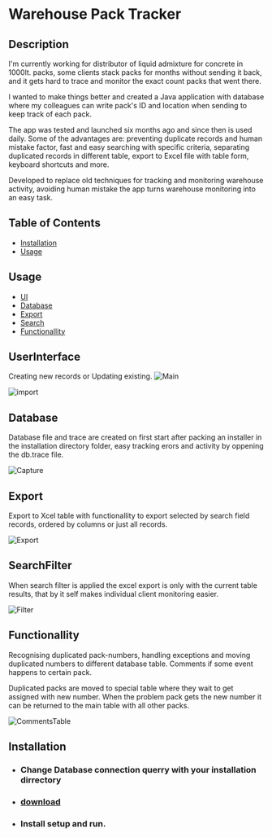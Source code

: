 # Warehouse Pack Tracker

## Description 

I'm currently working for distributor of liquid admixture for concrete in 1000lt. packs,
some clients stack packs for months without sending it back, and it gets hard to trace
and monitor the exact count packs that went there. 

I wanted to make things better and
created a Java application with database where my colleagues can write pack's ID and
location when sending to keep track of each pack.


The app was tested and launched six months ago and since then is used daily. Some of
the advantages are: preventing duplicate records and human mistake factor, fast and
easy searching with specific criteria, separating duplicated records in different table,
export to Excel file with table form, keyboard shortcuts and more.

Developed to replace old techniques for tracking and monitoring warehouse activity, avoiding human mistake the app turns warehouse monitoring into an easy task.
## Table of Contents 

* [Installation](#installation)
* [Usage](#usage)


 

## Usage
* [UI](#userinterface)
* [Database](#database)
* [Export](#export)
* [Search](#searchfilter)
* [Functionallity](#functionallity)

## UserInterface
 Creating new records or Updating existing. 
![Main](https://user-images.githubusercontent.com/90547780/169278929-b6190aad-58f2-4b6a-8172-e744f6865edb.PNG)

![import](https://user-images.githubusercontent.com/90547780/169279981-70fd22f9-fd77-42e7-8e1e-5e379b012c53.PNG)
## Database
Database file and trace are created on first start after packing an installer in the installation directory folder,
easy tracking erors and activity by oppening the db.trace file.

![Capture](https://user-images.githubusercontent.com/90547780/169279311-4044d5e7-a31b-4d00-b39b-1a6da15a740f.PNG)

## Export
 Export to Xcel table with functionallity to export selected by search field records, ordered by columns or just all records.

![Export](https://user-images.githubusercontent.com/90547780/169279380-5b37a5fe-844e-446f-a805-9af00ee3c726.PNG)
## SearchFilter
When search filter is applied the excel export is only with the current table results, that by it self makes individual client monitoring easier.

![Filter](https://user-images.githubusercontent.com/90547780/169279606-042790d2-7eea-4a9e-8bd0-f603f499ea07.PNG)
## Functionallity
Recognising duplicated pack-numbers, handling exceptions and moving duplicated numbers to different database table.
Comments if some event happens to certain pack.

Duplicated packs are moved to special table where they wait to get assigned with new number. When the problem pack gets the new number it can be returned to the main table with all other packs.
 
 ![CommentsTable](https://user-images.githubusercontent.com/90547780/169280009-ffa5fdc6-90c7-44a2-92b9-4bafff30eec7.PNG)


## Installation 
* ### Change Database connection querry with your installation dirrectory
* ### [download](https://github.com/TeodorGjava/warehouse-simple/blob/main/NewTrackPack/Installer/FinalSetup.exe)
* ### Install setup and run.
